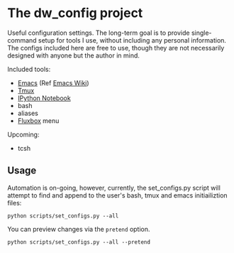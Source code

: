 
The dw_config project
===========================================================================

Useful configuration settings. The long-term goal is to provide
single-command setup for tools I use, without including any personal
information. The configs included here are free to use, though they
are not necessarily designed with anyone but the author in mind.

Included tools:

* [Emacs][emacs] (Ref [Emacs Wiki][])
* [Tmux][]
* [IPython Notebook][ipynb]
* bash
* aliases
* [Fluxbox][flxbx] menu

Upcoming:

* tcsh

## Usage ##

Automation is on-going, however, currently, the set_configs.py script
will attempt to find and append to the user's bash, tmux and emacs
initiailiztion files:

    python scripts/set_configs.py --all

You can preview changes via the `pretend` option.

    python scripts/set_configs.py --all --pretend

[emacs]: http://www.gnu.org/software/emacs "Emacs"
[Emacs Wiki]: http://www.emacswiki.org "Emacs Wiki"
[Tmux]: http://tmux.sourceforge.net
[ipynb]: http://ipython.org/ipython-doc/stable/notebook/notebook.html
[flxbx]: http://fluxbox.org/
